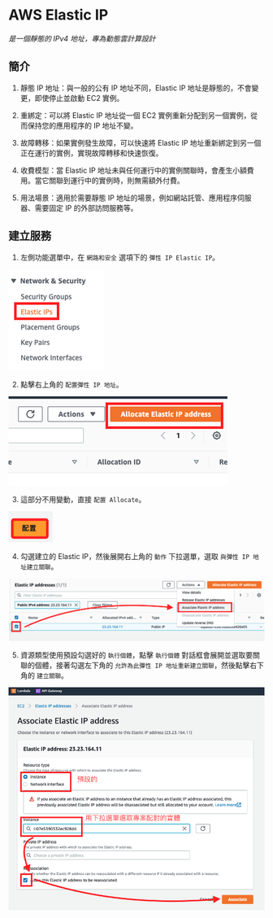 # AWS Elastic IP

_是一個靜態的 IPv4 地址，專為動態雲計算設計_

## 簡介

1. 靜態 IP 地址：與一般的公有 IP 地址不同，Elastic IP 地址是靜態的，不會變更，即使停止並啟動 EC2 實例。

2. 重綁定：可以將 Elastic IP 地址從一個 EC2 實例重新分配到另一個實例，從而保持您的應用程序的 IP 地址不變。

3. 故障轉移：如果實例發生故障，可以快速將 Elastic IP 地址重新綁定到另一個正在運行的實例，實現故障轉移和快速恢復。

4. 收費模型：當 Elastic IP 地址未與任何運行中的實例關聯時，會產生小額費用。當它關聯到運行中的實例時，則無需額外付費。

5. 用法場景：適用於需要靜態 IP 地址的場景，例如網站託管、應用程序伺服器、需要固定 IP 的外部訪問服務等。

## 建立服務

1. 左側功能選單中，在 `網路和安全` 選項下的 `彈性 IP Elastic IP`。

![](images/img_01.png)

2. 點擊右上角的 `配置彈性 IP 地址`。

![](images/img_02.png)

3. 這部分不用變動，直接 `配置 Allocate`。

![](images/img_03.png)

4. 勾選建立的 Elastic IP，然後展開右上角的 `動作` 下拉選單，選取 `與彈性 IP 地址建立關聯`。

![](images/img_04.png)

5. 資源類型使用預設勾選好的 `執行個體`，點擊 `執行個體` 對話框會展開並選取要關聯的個體，接著勾選左下角的 `允許為此彈性 IP 地址重新建立關聯`，然後點擊右下角的 `建立關聯`。

![](images/img_05.png)